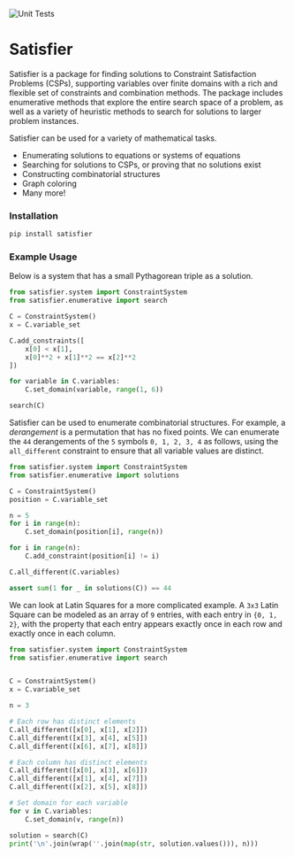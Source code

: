 ![Unit Tests](https://github.com/siegelzero/satisfier/workflows/Unit%20Tests/badge.svg)


# Satisfier
Satisfier is a package for finding solutions to Constraint Satisfaction Problems (CSPs), supporting variables over finite domains with a rich and flexible set of constraints and combination methods.
The package includes enumerative methods that explore the entire search space of a problem, as well as a variety of heuristic methods to search for solutions to larger problem instances.

Satisfier can be used for a variety of mathematical tasks.
* Enumerating solutions to equations or systems of equations
* Searching for solutions to CSPs, or proving that no solutions exist
* Constructing combinatorial structures
* Graph coloring
* Many more!

### Installation

```bash
pip install satisfier
```

### Example Usage

Below is a system that has a small Pythagorean triple as a solution.

```python
from satisfier.system import ConstraintSystem
from satisfier.enumerative import search

C = ConstraintSystem()
x = C.variable_set

C.add_constraints([
    x[0] < x[1],
    x[0]**2 + x[1]**2 == x[2]**2
])

for variable in C.variables:
    C.set_domain(variable, range(1, 6))

search(C)
```

Satisfier can be used to enumerate combinatorial structures.
For example, a *derangement* is a permutation that has no fixed points.
We can enumerate the `44` derangements of the `5` symbols `0, 1, 2, 3, 4` as follows, using the `all_different` constraint to ensure that all variable values are distinct.
```python
from satisfier.system import ConstraintSystem
from satisfier.enumerative import solutions

C = ConstraintSystem()
position = C.variable_set

n = 5
for i in range(n):
    C.set_domain(position[i], range(n))

for i in range(n):
    C.add_constraint(position[i] != i)

C.all_different(C.variables)

assert sum(1 for _ in solutions(C)) == 44
```

We can look at Latin Squares for a more complicated example.
A `3x3` Latin Square can be modeled as an array of `9` entries, with each entry in `{0, 1, 2}`, with the property that each entry appears exactly once in each row and exactly once in each column.
```python
from satisfier.system import ConstraintSystem
from satisfier.enumerative import search


C = ConstraintSystem()
x = C.variable_set

n = 3

# Each row has distinct elements
C.all_different([x[0], x[1], x[2]])
C.all_different([x[3], x[4], x[5]])
C.all_different([x[6], x[7], x[8]])

# Each column has distinct elements
C.all_different([x[0], x[3], x[6]])
C.all_different([x[1], x[4], x[7]])
C.all_different([x[2], x[5], x[8]])

# Set domain for each variable
for v in C.variables:
    C.set_domain(v, range(n))

solution = search(C)
print('\n'.join(wrap(''.join(map(str, solution.values())), n)))
```
